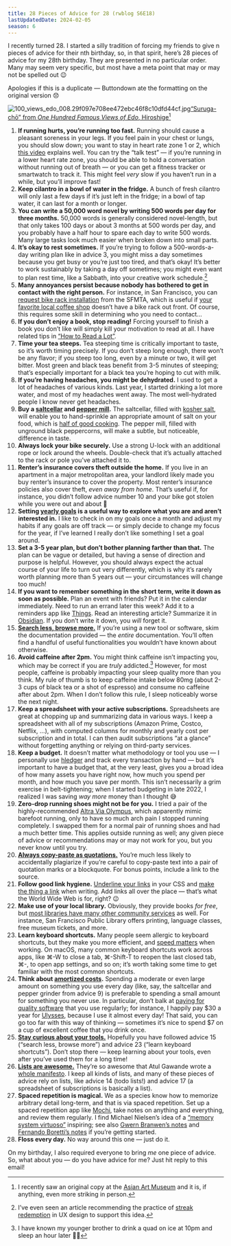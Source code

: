 ```yaml
---
title: 28 Pieces of Advice for 28 (rwblog S6E18)
lastUpdatedDate: 2024-02-05
season: 6
---
```


I recently turned 28. I started a silly tradition of forcing my friends to give n pieces of advice for their nth birthday, so, in that spirit, here’s 28 pieces of advice for my 28th birthday. They are presented in no particular order. Many may seem very specific, but most have a meta point that may or may not be spelled out 😉

Apologies if this is a duplicate — Buttondown ate the formatting on the original version 😞

![100_views_edo_008.29f097e708ee472ebc46f8c10dfd44cf.jpg](https://assets.buttondown.email/images/dfcb3331-45c2-4bae-a821-0751386cd907.jpg?w=960&fit=max)[“Suruga-chō” from _One Hundred Famous Views of Edo_, Hiroshige](https://en.wikipedia.org/wiki/One_Hundred_Famous_Views_of_Edo)[^1]

1. **If running hurts, you’re running too fast.** Running should cause a pleasant soreness in your legs. If you feel pain in your chest or lungs, you should slow down; you want to stay in heart rate zone 1 or 2, which [this video](https://youtu.be/F3QcX58i3WE?si=6nfHaj4pheaFdfui) explains well. You can try the “talk test” — if you’re running in a lower heart rate zone, you should be able to hold a conversation without running out of breath — or you can get a fitness tracker or smartwatch to track it. This might feel _very_ slow if you haven’t run in a while, but you’ll improve fast!
2. **Keep cilantro in a bowl of water in the fridge.** A bunch of fresh cilantro will only last a few days if it’s just left in the fridge; in a bowl of tap water, it can last for a month or longer.
3. **You can write a 50,000 word novel by writing 500 words per day for three months.** 50,000 words is generally considered novel-length, but that only takes 100 days or about 3 months at 500 words per day, and you probably have a half hour to spare each day to write 500 words. Many large tasks look much easier when broken down into small parts.
4. **It’s okay to rest sometimes.** If you’re trying to follow a 500-words-a-day writing plan like in advice 3, you might miss a day sometimes because you get busy or you’re just too tired, and that’s okay! It’s better to work sustainably by taking a day off sometimes; you might even want to plan rest time, like a Sabbath, into your creative work schedule.[^2]
5. **Many annoyances persist because nobody has bothered to get in contact with the right person.** For instance, in San Francisco, you can [request bike rack installation](https://www.sfmta.com/getting-around/bike/bike-parking/request-bike-rack) from the SFMTA, which is useful if [your favorite local coffee shop](https://delahcoffee.com) doesn’t have a bike rack out front. Of course, this requires some skill in determining who you need to contact…
6. **If you don’t enjoy a book, stop reading!** Forcing yourself to finish a book you don’t like will simply kill your motivation to read at all. I have related tips in [“How to Read a Lot”](https://rwblickhan.org/essays/reading-lots/).
7. **Time your tea steeps.** Tea steeping time is critically important to taste, so it’s worth timing precisely. If you don’t steep long enough, there won’t be any flavor; if you steep too long, even by a minute or two, it will get bitter. Most green and black teas benefit from 3-5 minutes of steeping; that’s especially important for a black tea you’re hoping to cut with milk.
8. **If you’re having headaches, you might be dehydrated.** I used to get a lot of headaches of various kinds. Last year, I started drinking a lot more water, and most of my headaches went away. The most well-hydrated people I know never get headaches.
9. **Buy a [saltcellar](https://rwblickhan.org/misc/small-things/#saltcellar) and [pepper mill](https://rwblickhan.org/misc/small-things/#peugeot-pepper-mill).** The saltcellar, filled with [kosher salt](https://www.seriouseats.com/ask-the-food-lab-do-i-need-to-use-kosher-salt?hid=c099a47fc91921280f3d30a14050314f684e5a1e&did=8802779-20230412&lctg=c099a47fc91921280f3d30a14050314f684e5a1e), will enable you to hand-sprinkle an appropriate amount of salt on your food, which is [half of good cooking](https://www.atvbt.com/80-20-cooking/). The pepper mill, filled with unground black peppercorns, will make a subtle, but noticeable, difference in taste.
10. **Always lock your bike securely.** Use a strong U-lock with an additional rope or lock around the wheels. Double-check that it’s actually attached to the rack or pole you’ve attached it to.
11. **Renter’s insurance covers theft outside the home.** If you live in an apartment in a major metropolitan area, your landlord likely made you buy renter’s insurance to cover the property. Most renter’s insurance policies also cover theft, _even away from home_. That’s useful if, for instance, you didn’t follow advice number 10 and your bike got stolen while you were out and about 🙂
12. **Setting [yearly goals](https://rwblickhan.org/essays/yearly-goals/) is a useful way to explore what you are and aren’t interested in.** I like to check in on my goals once a month and adjust my habits if any goals are off track — or simply decide to change my focus for the year, if I’ve learned I really don’t like something I set a goal around.
13. **Set a 3-5 year plan, but don’t bother planning farther than that.** The plan can be vague or detailed, but having a sense of direction and purpose is helpful. However, you should always expect the actual course of your life to turn out very differently, which is why it’s rarely worth planning more than 5 years out — your circumstances will change too much!
14. **If you want to remember something in the short term, write it down as soon as possible.** Plan an event with friends? Put it in the calendar immediately. Need to run an errand later this week? Add it to a reminders app like [Things](https://rwblickhan.org/newsletters/rwblog-tools-for-2022/#task-management). Read an interesting article? Summarize it in [Obsidian](https://rwblickhan.org/newsletters/rwblog-tools-for-2022/#notes). If you don’t write it down, you _will_ forget it.
15. **[Search less, browse more.](https://buttondown.email/hillelwayne/archive/search-less-browse-more-7595/)** If you’re using a new tool or software, skim the documentation provided — the _entire_ documentation. You’ll often find a handful of useful functionalities you wouldn’t have known about otherwise.
16. **Avoid caffeine after 2pm.** You might think caffeine isn’t impacting you, which may be correct if you are _truly_ addicted.[^3] However, for most people, caffeine is probably impacting your sleep quality more than you think. My rule of thumb is to keep caffeine intake below 80mg (about 2-3 cups of black tea or a shot of espresso) and consume no caffeine after about 2pm. When I don’t follow this rule, I sleep noticeably worse the next night.
17. **Keep a spreadsheet with your active subscriptions.** Spreadsheets are great at chopping up and summarizing data in various ways. I keep a spreadsheet with all of my subscriptions (Amazon Prime, Costco, Netflix, …), with computed columns for monthly and yearly cost per subscription and in total. I can then audit subscriptions “at a glance” without forgetting anything or relying on third-party services.
18. **Keep a budget.** It doesn’t matter what methodology or tool you use — I personally use [hledger](https://hledger.org) and track every transaction by hand — but it’s important to have a budget that, at the very least, gives you a broad idea of how many assets you have right now, how much you spend per month, and how much you save per month. This isn’t necessarily a grim exercise in belt-tightening; when I started budgeting in late 2022, I realized I was saving _way more_ money than I thought 😅
19. **Zero-drop running shoes might not be for you.** I tried a pair of the highly-recommended [Altra Via Olympus](https://www.altrarunning.com/shop/mens-via-olympus-al0a82bw), which apparently mimic barefoot running, only to have so much arch pain I stopped running completely. I swapped them for a normal pair of running shoes and had a much better time. This applies outside running as well; any given piece of advice or recommendations may or may not work for you, but you never know until you try.
20. **[Always copy-paste as quotations.](https://blog.ayjay.org/a-note-on-plagiarism/)** You’re much less likely to accidentally plagiarize if you’re careful to copy-paste text into a pair of quotation marks or a blockquote. For bonus points, include a link to the source.
21. **Follow good link hygiene.** [Underline your links](https://web.jatan.space/colored-vs-underlined-links/) in your CSS and [make the thing a link](https://allenpike.com/2023/make-the-thing-a-link) when writing. Add links all over the place — that’s what the World Wide Web is for, right? 😉
22. **Make use of your local library.** Obviously, they provide books _for free_, but [most libraries have many other community services](https://anderegg.ca/2024/01/12/the-library-is-a-superpower) as well. For instance, San Francisco Public Library offers printing, language classes, free museum tickets, and more.
23. **Learn keyboard shortcuts.** Many people seem allergic to keyboard shortcuts, but they make you more efficient, and [speed matters](https://jsomers.net/blog/speed-matters) when working. On macOS, many common keyboard shortcuts work across apps, like ⌘-W to close a tab, ⌘-Shift-T to reopen the last closed tab, ⌘-, to open app settings, and so on; it’s worth taking some time to get familiar with the most common shortcuts.
24. **Think about [amortized costs](https://stephango.com/buy-wisely).** Spending a moderate or even large amount on something you use every day (like, say, the saltcellar and pepper grinder from advice 9) is preferable to spending  a small amount for something you never use. In particular, don’t balk at [paying for quality software](https://stephango.com/quality-software) that you use regularly; for instance, I happily pay $30 a year for [Ulysses](https://ulysses.app), because I use it almost every day! That said, you can go too far with this way of thinking — sometimes it’s nice to spend $7 on a cup of excellent coffee that you drink once.
25. **[Stay curious about your tools.](https://v5.chriskrycho.com/journal/stay-curious-about-your-tools/)** Hopefully you have followed advice 15 (“search less, browse more”) and advice 23 (“learn keyboard shortcuts”). Don’t stop there — keep learning about your tools, even after you’ve used them for a long time!
26. **[Lists are awesome.](https://www.noghartt.dev/the-awesomeness-of-lists/)** They’re so awesome that Atul Gawande wrote a [whole manifesto](https://atulgawande.com/book/the-checklist-manifesto/). I keep all kinds of lists, and many of these pieces of advice rely on lists, like advice 14 (todo lists!) and advice 17 (a spreadsheet of subscriptions is basically a list).
27. **Spaced repetition is magical.** We as a species know how to memorize arbitrary detail long-term, and that is via spaced repetition. Set up a spaced repetition app like [Mochi](https://mochi.cards), take notes on anything and everything, and review them regularly. I find Michael Nielsen’s idea of a [“memory system virtuoso”](https://michaelnotebook.com/mmsw/) inspiring; see also [Gwern Branwen’s notes](https://gwern.net/spaced-repetition) and [Fernando Boretti’s notes](https://borretti.me/article/effective-spaced-repetition) if you’re getting started.
28. **Floss every day.** No way around this one — just do it.

On my birthday, I also required everyone to bring _me_ one piece of advice. So, what about you — do you have advice for me? Just hit reply to this email!

[^1]: I recently saw an original copy at the [Asian Art Museum](https://asianart.org) and it is, if anything, even more striking in person.

[^2]: I’ve even seen an article recommending the practice of [streak redemption](https://ignorethecode.net/blog/2023/06/26/streak_redemption/) in UX design to support this idea.

[^3]: I have known my younger brother to drink a quad on ice at 10pm and sleep an hour later 🤷‍♀️